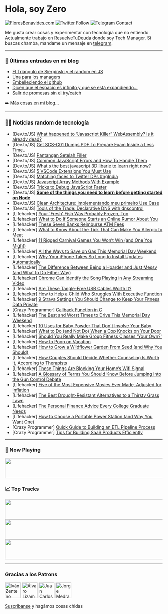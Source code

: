# Hola, soy Zero

[![FloresBenavides.com](https://img.shields.io/website?down_message=oops&label=MiBlog&style=for-the-badge&up_message=online&url=https%3A%2F%2Ffloresbenavides.com)](https://floresbenavides.com) [![Twitter Follow](https://img.shields.io/twitter/follow/ZeroDragon?color=%231DA1F2&label=Follow&logo=twitter&logoColor=ffffff&style=for-the-badge)](https://twitter.com/zerodragon) [![Telegram Contact](https://img.shields.io/badge/escr%C3%ADbeme-ZeroDragon-%2326A5E4?style=for-the-badge&logo=telegram)](https://t.me/zerodragon)

Me gusta crear cosas y experimentar con tecnología que no entiendo.
Actualmente trabajo en [ResuelveTuDeuda](http://github.com/resuelve) donde soy Tech Manager.
Si buscas chamba, mandame un mensaje en [telegram](https://t.me/zerodragon).

---

### 📕 Últimas entradas en mi blog
<!-- BLOG-POST-LIST:START -->
- [El Triángulo de Sierpinski y el random en JS](https://floresbenavides.com/el-triangulo-de-sierpinski-y-el-random-en-js/)
- [Una para los managers](https://floresbenavides.com/una-para-los-managers/)
- [Embelleciendo el github](https://floresbenavides.com/embelleciendo-el-github/)
- [Dicen que el espacio es infinito y que se está expandiendo…](https://floresbenavides.com/dicen-que-el-espacio-es-infinito-y-que-se-esta-expandiendo/)
- [Salir de promesas sin el try/catch](https://floresbenavides.com/salir-de-promesas-sin-el-try-catch/)
<!-- BLOG-POST-LIST:END -->

➡️ [Más cosas en mi blog...](https://floresbenavides.com)

---

### 👨‍💻 Noticias random de tecnología
<!-- TECH-POSTS:START -->
- [Dev.to/JS] [What happened to “Javascript Killer” WebAssembly? Is it already dead?](https://dev.to/parthmakawana/what-happened-to-javascript-killer-webassembly-is-it-already-dead-3817)
- [Dev.to/JS] [Get SCS-C01 Dumps PDF To Prepare Exam Inside a Less Time_](https://dev.to/davidjerry4311/get-scs-c01-dumps-pdf-to-prepare-exam-inside-a-less-time-4pjp)
- [Dev.to/JS] [Pantangan Setelah Filler](https://dev.to/beautynewsindo/pantangan-setelah-filler-183a)
- [Dev.to/JS] [Common JavaScript Errors and How To Handle Them](https://dev.to/lambdatest/common-javascript-errors-and-how-to-handle-them-5em9)
- [Dev.to/JS] [What s the best javascript 3D libarie to learn right now?](https://dev.to/felicio2310/whats-the-best-javascript-3d-libarie-to-learn-right-now-4ib0)
- [Dev.to/JS] [5 VSCode Extensions You Must Use](https://dev.to/murtuzaalisurti/5-vscode-extensions-you-must-use-961)
- [Dev.to/JS] [Matching faces to Twitter DPs #ngIndia](https://dev.to/epilot/matching-faces-to-twitter-dps-ngindia-1j9j)
- [Dev.to/JS] [Javascript Array Methods With Example](https://dev.to/harendra21/javascript-array-methods-with-example-3fac)
- [Dev.to/JS] [Tricks to Debug JavaScript Faster](https://dev.to/tulusibrahim/tricks-to-debug-javascript-faster-23h6)
- [Dev.to/JS] [**Some of the things you need to learn before getting started on Node**](https://dev.to/jane49cloud/some-of-the-things-you-need-to-learn-before-getting-started-on-node-38hi)
- [Dev.to/JS] [Clean Architecture: implementando meu primeiro Use Case](https://dev.to/yanpiing/clean-architecture-implementando-meu-primeiro-use-case-4oe7)
- [Dev.to/JS] [Tools of the Trade: Declarative DNS with dnscontrol](https://dev.to/sphericalkat/tools-of-the-trade-declarative-dns-with-dnscontrol-21n)
- [Lifehacker] [Your &#39;Fresh&#39; Fish Was Probably Frozen, Too](https://lifehacker.com/your-fresh-fish-was-probably-frozen-too-1848983328)
- [Lifehacker] [What to Do If Someone Starts an Online Rumor About You](https://lifehacker.com/what-to-do-if-someone-starts-an-online-rumor-about-you-1848983104)
- [Lifehacker] [These Seven Banks Reimburse ATM Fees](https://lifehacker.com/these-seven-banks-reimburse-atm-fees-1848982111)
- [Lifehacker] [What to Know About the Tick That Can Make You Allergic to Meat](https://lifehacker.com/what-to-know-about-the-tick-that-can-make-you-allergic-1848982558)
- [Lifehacker] [11 Rigged Carnival Games You Won’t Win &lpar;and One You Might&rpar;](https://lifehacker.com/11-rigged-carnival-games-you-won-t-win-and-one-you-mig-1848978227)
- [Lifehacker] [All the Ways to Save on Gas This Memorial Day Weekend](https://lifehacker.com/all-the-ways-to-save-on-gas-this-memorial-day-weekend-1848982450)
- [Lifehacker] [Why Your iPhone Takes So Long to Install Updates Automatically](https://lifehacker.com/why-your-iphone-takes-so-long-to-install-updates-automa-1848982208)
- [Lifehacker] [The Difference Between Being a Hoarder and Just Messy &lpar;and What to Do Either Way&rpar;](https://lifehacker.com/the-difference-between-being-a-hoarder-and-just-messy-1848981899)
- [Lifehacker] [Chrome Can Identify the Song Playing in Any Streaming Video](https://lifehacker.com/chrome-can-identify-the-song-playing-in-any-streaming-v-1848981380)
- [Lifehacker] [Are These Tangle-Free USB Cables Worth It?](https://lifehacker.com/are-these-tangle-free-usb-cables-worth-it-1848980704)
- [Lifehacker] [How to Help a Child Who Struggles With Executive Function](https://lifehacker.com/how-to-help-a-child-who-struggles-with-executive-functi-1848979094)
- [Lifehacker] [9 Strava Settings You Should Change to Keep Your Fitness Data Private](https://lifehacker.com/9-strava-settings-you-should-change-to-keep-your-fitnes-1848979818)
- [Crazy Programmer] [Callback Function in C](https://www.thecrazyprogrammer.com/2022/05/callback-function-in-c.html)
- [Lifehacker] [The Best and Worst Times to Drive This Memorial Day Weekend](https://lifehacker.com/the-best-and-worst-times-to-drive-this-memorial-day-wee-1848980705)
- [Lifehacker] [10 Uses for Baby Powder That Don&#39;t Involve Your Baby](https://lifehacker.com/10-uses-for-baby-powder-that-dont-involve-your-baby-1848980323)
- [Lifehacker] [What to Do &lpar;and Not Do&rpar; When a Cop Knocks on Your Door](https://lifehacker.com/what-to-do-and-not-do-when-a-cop-knocks-on-your-door-1848980595)
- [Lifehacker] [Should You Really Make Group Fitness Classes &#39;Your Own?&#39;](https://lifehacker.com/should-you-really-make-group-fitness-classes-your-own-1848972137)
- [Lifehacker] [How to Poop on Vacation](https://lifehacker.com/how-to-poop-on-vacation-1848977225)
- [Lifehacker] [How to Grow a Wildflower Garden From Seed &lpar;and Why You Should&rpar;](https://lifehacker.com/how-to-grow-a-wildflower-garden-from-seed-and-why-you-1848973275)
- [Lifehacker] [How Couples Should Decide Whether Counseling Is Worth It, According to Therapists](https://lifehacker.com/how-couples-should-decide-whether-counseling-is-worth-i-1848975355)
- [Lifehacker] [These Things Are Blocking Your Home’s Wifi Signal](https://lifehacker.com/these-things-are-blocking-your-home-s-wifi-signal-1848976736)
- [Lifehacker] [A Glossary of Terms You Should Know Before Jumping Into the Gun Control Debate](https://lifehacker.com/a-glossary-of-terms-you-should-know-before-jumping-into-1848977088)
- [Lifehacker] [Five of the Most Expensive Movies Ever Made, Adjusted for Inflation](https://lifehacker.com/five-of-the-most-expensive-movies-ever-made-adjusted-f-1848976395)
- [Lifehacker] [The Best Drought-Resistant Alternatives to a Thirsty Grass Lawn](https://lifehacker.com/the-best-drought-resistant-alternatives-to-a-thirsty-gr-1848975951)
- [Lifehacker] [The Personal Finance Advice Every College Graduate Needs](https://lifehacker.com/the-personal-finance-advice-every-college-graduate-need-1848975100)
- [Lifehacker] [How to Choose a Portable Power Station &lpar;and Why You Want One&rpar;](https://lifehacker.com/how-to-choose-a-portable-power-station-and-why-you-wan-1848975019)
- [Crazy Programmer] [Quick Guide to Building an ETL Pipeline Process](https://www.thecrazyprogrammer.com/2022/05/quick-guide-to-building-an-etl-pipeline-process.html)
- [Crazy Programmer] [Tips for Building SaaS Products Efficiently](https://www.thecrazyprogrammer.com/2022/05/tips-for-building-saas-products-efficiently.html)<!-- TECH-POSTS:END -->

---

### 🎵 Now Playing
<a href="https://spotify-now-playing-dun.vercel.app/now-playing?open"><img src="https://spotify-now-playing-dun.vercel.app/now-playing" width="540" height="64"></a>

### 📈 Top Tracks
<a href="https://spotify-now-playing-dun.vercel.app/top-tracks?i=1&open"><img src="https://spotify-now-playing-dun.vercel.app/top-tracks?i=1" width="540" height="64"></a>
<a href="https://spotify-now-playing-dun.vercel.app/top-tracks?i=2&open"><img src="https://spotify-now-playing-dun.vercel.app/top-tracks?i=2" width="540" height="64"></a>
<a href="https://spotify-now-playing-dun.vercel.app/top-tracks?i=3&open"><img src="https://spotify-now-playing-dun.vercel.app/top-tracks?i=3" width="540" height="64"></a>

---

### Gracias a los Patrons
[<img src="https://avatars.githubusercontent.com/u/243380?v=4" alt="Iván Zenteno" width="50px">](https://github.com/k001) [<img src="https://avatars.githubusercontent.com/u/19955639?v=4" alt="Álvaro Lizama" width="50px">](https://github.com/alvarolizama) [<img src="https://avatars.githubusercontent.com/u/2718753?v=4" alt="Juan Carlos Ruiz" width="50px">](https://github.com/JuanCrg90) [<img src="https://avatars.githubusercontent.com/u/37025?v=4" alt="Jorge Medrano" width="50px">](https://github.com/h1pp1e) 

[Suscríbanse](https://www.patreon.com/zerodragon) y hagámos cosas chidas
